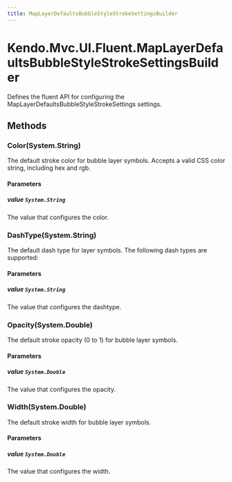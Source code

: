 ```yaml
---
title: MapLayerDefaultsBubbleStyleStrokeSettingsBuilder
---
```


# Kendo.Mvc.UI.Fluent.MapLayerDefaultsBubbleStyleStrokeSettingsBuilder
Defines the fluent API for configuring the MapLayerDefaultsBubbleStyleStrokeSettings settings.




## Methods


### Color(System.String)
The default stroke color for bubble layer symbols.
            Accepts a valid CSS color string, including hex and rgb.


#### Parameters

##### value `System.String`
The value that configures the color.





### DashType(System.String)
The default dash type for layer symbols.
            The following dash types are supported:


#### Parameters

##### value `System.String`
The value that configures the dashtype.





### Opacity(System.Double)
The default stroke opacity (0 to 1) for bubble layer symbols.


#### Parameters

##### value `System.Double`
The value that configures the opacity.





### Width(System.Double)
The default stroke width for bubble layer symbols.


#### Parameters

##### value `System.Double`
The value that configures the width.






